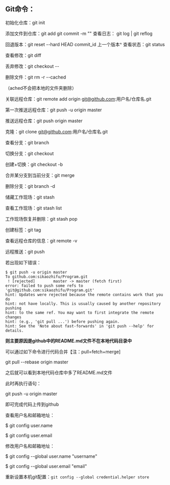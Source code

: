 ## Git命令：
初始化仓库：git init

添加文件到仓库：git add <file>	git commit -m ""
查看日志： git log	| git reflog

回退版本：git reset --hard HEAD commit_id 上一个版本^
查看状态：git status

查看修改：git diff

丢弃修改：git checkout --<file>

删除文件：git rm -r --cached <file>

（ached不会把本地的文件夹删除）

关联远程仓库：git remote add origin git@github.com:用户名/仓库名.git

第一次推送远程仓库：git push -u origin master

推送远程仓库：git push origin master

克隆：git clone git@github.com:用户名/仓库名.git

查看分支：git branch

切换分支：git checkout <name>

创建+切换：git checkout -b <name>

合并某分支到当前分支：git merge <name>

删除分支：git branch -d <name>

储藏工作现场：git stash

查看工作现场：git stash list

工作现场恢复并删除：git stash pop

创建标签：git tag <name>

查看远程仓库的信息：git remote -v

远程推送：git push

若出现如下错误：

```ba
$ git push -u origin master
To github.com:sikaozhifu/Program.git
 ! [rejected]        master -> master (fetch first)
error: failed to push some refs to 'git@github.com:sikaozhifu/Program.git'
hint: Updates were rejected because the remote contains work that you do
hint: not have locally. This is usually caused by another repository pushing
hint: to the same ref. You may want to first integrate the remote changes
hint: (e.g., 'git pull ...') before pushing again.
hint: See the 'Note about fast-forwards' in 'git push --help' for details.
```

**则主要原因是github中的README.md文件不在本地代码目录中**

可以通过如下命令进行代码合并【注：pull=fetch+merge]

git pull --rebase origin master

之后就可以看到本地代码仓库中多了README.md文件

此时再执行语句：

git push -u origin master

即可完成代码上传到github

查看用户名和邮箱地址：

$ git config user.name

$ git config user.email

修改用户名和邮箱地址：

$ git config --global user.name "username"

$ git config --global user.email "email"

重新设置本机git配置：`git config --global credential.helper store` 